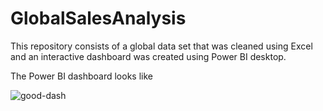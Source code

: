 # GlobalSalesAnalysis
This repository consists of a global data set that was cleaned using Excel and an interactive dashboard was created using Power BI desktop.

The Power BI dashboard looks like 

![good-dash](https://github.com/user-attachments/assets/e55c29c8-1981-47f8-bf0f-cc9ff8140b36)



